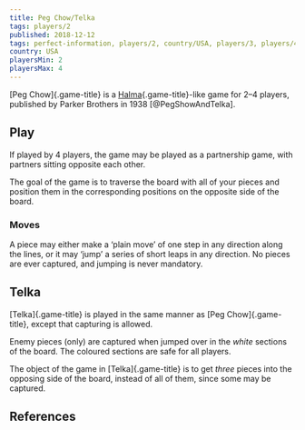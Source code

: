 ```yaml
---
title: Peg Chow/Telka
tags: players/2
published: 2018-12-12
tags: perfect-information, players/2, country/USA, players/3, players/4
country: USA
playersMin: 2
playersMax: 4
---
```


[Peg Chow]{.game-title} is a [Halma](/games/halma.html){.game-title}-like game
for 2–4 players, published by Parker Brothers in 1938 [@PegShowAndTelka].

## Play

If played by 4 players, the game may be played as a partnership game, with
partners sitting opposite each other.

The goal of the game is to traverse the board with all of your pieces and
position them in the corresponding positions on the opposite side of the board.

### Moves

A piece may either make a ‘plain move’ of one step in any direction along the
lines, or it may ‘jump’ a series of short leaps in any direction. No pieces are
ever captured, and jumping is never mandatory.


## Telka

[Telka]{.game-title} is played in the same manner as [Peg Chow]{.game-title},
except that capturing is allowed.

Enemy pieces (only) are captured when jumped over in the *white* sections of the
board. The coloured sections are safe for all players.

The object of the game in [Telka]{.game-title} is to get *three* pieces into the
opposing side of the board, instead of all of them, since some may be captured.

## References
